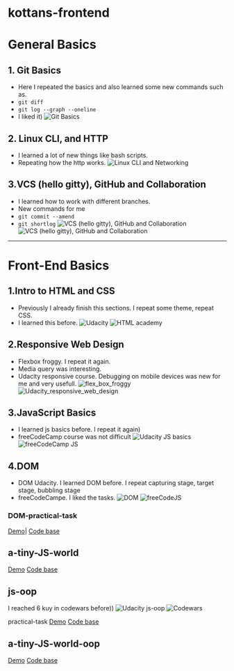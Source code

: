 # kottans-frontend

# General Basics

## 1. Git Basics
- Here I repeated the basics and also learned some new commands such as.
- `git diff`
- `git log --graph --oneline`
- I liked it)
![Git Basics](General_Basics/Git_Basics/Git_Basics.png)

## 2. Linux CLI, and HTTP
- I learned a lot of new things like bash scripts. 
- Repeating how the http works.
![Linux CLI and Networking](General_Basics/Linux_ClI_and_Networking/Linux_CLI_and_Networking.png)

## 3.VCS (hello gitty), GitHub and Collaboration
- I learned how to work with different branches.
- New commands for me
- `git commit --amend`
- `git shortlog`
![VCS (hello gitty), GitHub and Collaboration](General_Basics/GitHub_and_Collaboration/Git_and_Collaboration.png)
![VCS (hello gitty), GitHub and Collaboration](General_Basics/GitHub_and_Collaboration/What_is_Version_Control.png)


----------------------------------------------------------------------------------------------------------------------------------------


# Front-End Basics

## 1.Intro to HTML and CSS
- Previously I already finish this sections. I repeat some theme, repeat CSS. 
- I learned this before.
![Udacity](Front_End_Basics/Intro_to_HTML_and_CSS/Intro_to_HTML_and_CSS.png)
![HTML academy](Front_End_Basics/Intro_to_HTML_and_CSS/Intro_to_HTML_and_CSS_2.png)

## 2.Responsive Web Design
- Flexbox froggy. I repeat it again.
- Media query was interesting.
- Udacity responsive course. Debugging on mobile devices was new for me and very usefull.
![flex_box_froggy](Front_End_Basics/Responsive_Web_Design/Responsive_Web_Design.png)
![Udacity_responsive_web_design](Front_End_Basics/Responsive_Web_Design/Responsive_Web_Design_Udacity.png)

## 3.JavaScript Basics
- I learned js basics before. I repeat it again)
- freeCodeCamp course was not difficult
![Udacity JS basics](Front_End_Basics/JavaScript_Basics/JavaScript_Basics_Udacity.png)
![freeCodeCamp JS](Front_End_Basics/JavaScript_Basics/JS_Basics_freecodecamp.png)

## 4.DOM
- DOM Udacity. I learned DOM before. I repeat capturing stage, target stage, bubbling stage
- freeCodeCampe. I liked the tasks.
![DOM](Front_End_Basics/DOM/DOM_Udacity.png)
![freeCodeJS](Front_End_Basics/DOM/JS_freecode_camp.png)
### DOM-practical-task
[Demo](https://roka20012.github.io/dom_practical_task/)| 
[Code base](https://github.com/Roka20012/kottans_frontend/tree/master/practical_task/practic_dom)

## a-tiny-JS-world
[Demo](https://roka20012.github.io/a-tiny-JS-world/)
[Code base](https://github.com/Roka20012/kottans_frontend/tree/master/practical_task/a-tiny-JS-world)
## js-oop
I reached 6 kuy in codewars before))
![Udacity js-oop](https://github.com/Roka20012/kottans_frontend/blob/master/practical_task/js-oop/js_oop_udacity.png)
![Codewars](https://github.com/Roka20012/kottans_frontend/blob/master/practical_task/js-oop/js_oop_codewars.png)

practical-task
[Demo](https://roka20012.github.io/js-oop/)
[Code base](https://github.com/Roka20012/kottans_frontend/tree/master/practical_task/js-oop)

## a-tiny-JS-world-oop
[Demo](https://roka20012.github.io/a-tiny-JS-world/)
[Code base](https://github.com/Roka20012/kottans_frontend/blob/master/practical_task/a-tiny-JS-world/index.js)




